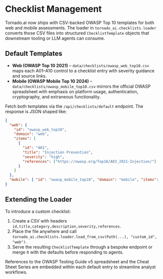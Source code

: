 # Checklist Management

Tornado.ai now ships with CSV-backed OWASP Top 10 templates for both web and
mobile assessments. The loader in `tornado_ai.checklists.loader` converts those
CSV files into structured `ChecklistTemplate` objects that downstream tooling or
LLM agents can consume.

## Default Templates

- **Web (OWASP Top 10 2021)** – `data/checklists/owasp_web_top10.csv` maps each
  A01–A10 control to a checklist entry with severity guidance and source links.
- **Mobile (OWASP Mobile Top 10 2024)** – `data/checklists/owasp_mobile_top10.csv`
  mirrors the official OWASP spreadsheet with emphasis on platform usage,
  authentication, cryptography, and extraneous functionality.

Fetch both templates via the `/api/checklists/default` endpoint. The response is
JSON shaped like:

```json
{
  "web": {
    "id": "owasp_web_top10",
    "domain": "web",
    "items": [
      {
        "id": "A01",
        "title": "Injection Prevention",
        "severity": "high",
        "references": ["https://owasp.org/Top10/A03_2021-Injection/"]
      }
    ]
  },
  "mobile": { "id": "owasp_mobile_top10", "domain": "mobile", "items": [...] }
}
```

## Extending the Loader

To introduce a custom checklist:

1. Create a CSV with headers `id,title,category,description,severity,references`.
2. Place the file anywhere and call
   `tornado_ai.checklists.loader.load_from_csv(Path(...), "custom_id", "web")`.
3. Serve the resulting `ChecklistTemplate` through a bespoke endpoint or merge it
   with the defaults before responding to agents.

References to the OWASP Testing Guide v5 spreadsheet and the Cheat Sheet Series
are embedded within each default entry to streamline analyst workflows.
